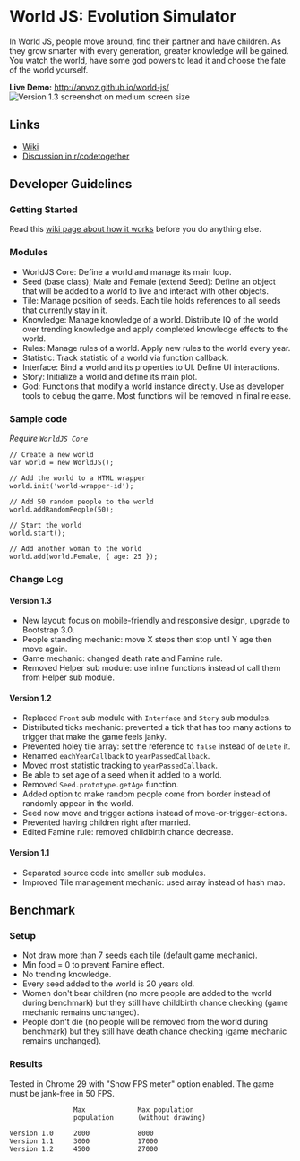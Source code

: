 World JS: Evolution Simulator
========

In World JS, people move around, find their partner and have children. As they grow smarter with every generation, greater knowledge will be gained. You watch the world, have some god powers to lead it and choose the fate of the world yourself.

**Live Demo:** http://anvoz.github.io/world-js/
![Version 1.3 screenshot on medium screen size](https://f.cloud.github.com/assets/4688035/1095554/9e323b28-16e9-11e3-9942-75688aba55e2.png "Version 1.3 screenshot on medium screen size")

## Links
* [Wiki](https://github.com/anvoz/world-js/wiki)
* [Discussion in r/codetogether](http://www.reddit.com/r/codetogether/comments/1in075/game_project_world_js_evolution_simulator_looking/)

## Developer Guidelines

### Getting Started
Read this [wiki page about how it works](https://github.com/anvoz/world-js/wiki) before you do anything else.

### Modules
* WorldJS Core: Define a world and manage its main loop.
 * Seed (base class); Male and Female (extend Seed): Define an object that will be added to a world to live and interact with other objects.
 * Tile: Manage position of seeds. Each tile holds references to all seeds that currently stay in it.
 * Knowledge: Manage knowledge of a world. Distribute IQ of the world over trending knowledge and apply completed knowledge effects to the world.
 * Rules: Manage rules of a world. Apply new rules to the world every year.
 * Statistic: Track statistic of a world via function callback.
* Interface: Bind a world and its properties to UI. Define UI interactions.
* Story: Initialize a world and define its main plot.
* God: Functions that modify a world instance directly. Use as developer tools to debug the game. Most functions will be removed in final release.

### Sample code

_Require `WorldJS Core`_
```
// Create a new world
var world = new WorldJS();

// Add the world to a HTML wrapper
world.init('world-wrapper-id');

// Add 50 random people to the world
world.addRandomPeople(50);

// Start the world
world.start();

// Add another woman to the world
world.add(world.Female, { age: 25 });
```

### Change Log
#### Version 1.3
* New layout: focus on mobile-friendly and responsive design, upgrade to Bootstrap 3.0.
* People standing mechanic: move X steps then stop until Y age then move again.
* Game mechanic: changed death rate and Famine rule.
* Removed Helper sub module: use inline functions instead of call them from Helper sub module.

#### Version 1.2
* Replaced `Front` sub module with `Interface` and `Story` sub modules.
* Distributed ticks mechanic: prevented a tick that has too many actions to trigger that make the game feels janky.
* Prevented holey tile array: set the reference to `false` instead of `delete` it.
* Renamed `eachYearCallback` to `yearPassedCallback`.
* Moved most statistic tracking to `yearPassedCallback`.
* Be able to set age of a seed when it added to a world.
* Removed `Seed.prototype.getAge` function.
* Added option to make random people come from border instead of randomly appear in the world.
* Seed now move and trigger actions instead of move-or-trigger-actions.
* Prevented having children right after married.
* Edited Famine rule: removed childbirth chance decrease.

#### Version 1.1
* Separated source code into smaller sub modules.
* Improved Tile management mechanic: used array instead of hash map.

## Benchmark

### Setup
* Not draw more than 7 seeds each tile (default game mechanic).
* Min food = 0 to prevent Famine effect.
* No trending knowledge.
* Every seed added to the world is 20 years old.
* Women don't bear children (no more people are added to the world during benchmark) but they still have childbirth chance checking (game mechanic remains unchanged).
* People don't die (no people will be removed from the world during benchmark) but they still have death chance checking (game mechanic remains unchanged).

### Results
Tested in Chrome 29 with "Show FPS meter" option enabled. The game must be jank-free in 50 FPS.
```
                Max             Max population
                population      (without drawing)

Version 1.0     2000            8000
Version 1.1     3000            17000
Version 1.2     4500            27000
```